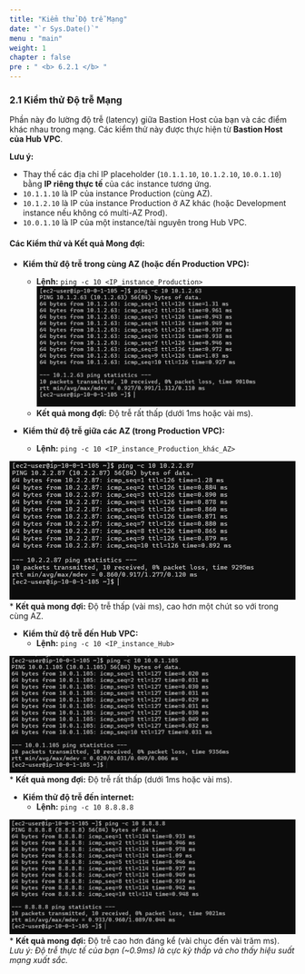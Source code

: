 ```yaml
---
title: "Kiểm thử Độ trễ Mạng"
date: "`r Sys.Date()`"
menu : "main"
weight: 1
chapter : false
pre : " <b> 6.2.1 </b> "
---
```


### 2.1 Kiểm thử Độ trễ Mạng

Phần này đo lường độ trễ (latency) giữa Bastion Host của bạn và các điểm khác nhau trong mạng. Các kiểm thử này được thực hiện từ **Bastion Host của Hub VPC**.

**Lưu ý:**
*   Thay thế các địa chỉ IP placeholder (`10.1.1.10`, `10.1.2.10`, `10.0.1.10`) bằng **IP riêng thực tế** của các instance tương ứng.
*   `10.1.1.10` là IP của instance Production (cùng AZ).
*   `10.1.2.10` là IP của instance Production ở AZ khác (hoặc Development instance nếu không có multi-AZ Prod).
*   `10.0.1.10` là IP của một instance/tài nguyên trong Hub VPC.

#### Các Kiểm thử và Kết quả Mong đợi:

*   **Kiểm thử độ trễ trong cùng AZ (hoặc đến Production VPC):**
    *   **Lệnh:** `ping -c 10 <IP_instance_Production>`
![](/images/6.testing-monitoring/hinh-14.png)
    *   **Kết quả mong đợi:** Độ trễ rất thấp (dưới 1ms hoặc vài ms).

*   **Kiểm thử độ trễ giữa các AZ (trong Production VPC):**
    *   **Lệnh:** `ping -c 10 <IP_instance_Production_khác_AZ>`

![](/images/6.testing-monitoring/hinh-15.png)
    *   **Kết quả mong đợi:** Độ trễ thấp (vài ms), cao hơn một chút so với trong cùng AZ.

*   **Kiểm thử độ trễ đến Hub VPC:**
    *   **Lệnh:** `ping -c 10 <IP_instance_Hub>`

![](/images/6.testing-monitoring/hinh-16.png)
    *   **Kết quả mong đợi:** Độ trễ rất thấp (dưới 1ms hoặc vài ms).

*   **Kiểm thử độ trễ đến internet:**
    *   **Lệnh:** `ping -c 10 8.8.8.8`

![](/images/6.testing-monitoring/hinh-17.png)
    *   **Kết quả mong đợi:** Độ trễ cao hơn đáng kể (vài chục đến vài trăm ms). *Lưu ý: Độ trễ thực tế của bạn (~0.9ms) là cực kỳ thấp và cho thấy hiệu suất mạng xuất sắc.*
